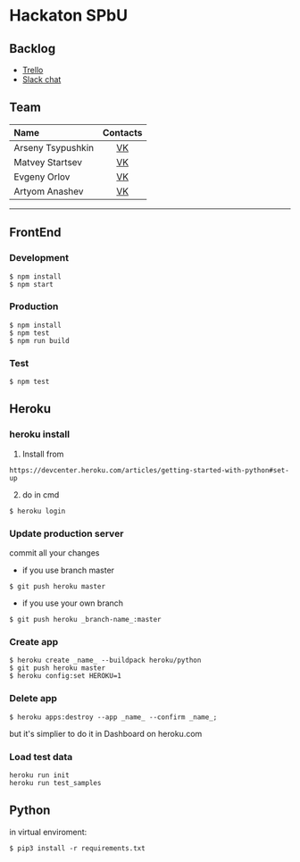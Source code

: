 # Hackaton SPbU

## Backlog

- [Trello](https://trello.com/b/bdVsKivd/hackaton-spbu)
- [Slack chat](https://hackaton-spbu.slack.com/messages/general/)

## Team

| Name | Contacts |
| :--- | :--------: |
| Arseny Tsypushkin | [VK](https://vk.com/arseny_tsypushkin) |
| Matvey Startsev | [VK](https://vk.com/kortik_ekb) |
| Evgeny Orlov | [VK](https://vk.com/schvl) |
| Artyom Anashev | [VK](https://vk.com/madmed677) |

---

## FrontEnd

### Development
```
$ npm install
$ npm start
```

### Production
```
$ npm install
$ npm test
$ npm run build
```

### Test
```
$ npm test
```

## Heroku
### heroku install
1. Install from
```
https://devcenter.heroku.com/articles/getting-started-with-python#set-up
```
2. do in cmd
```
$ heroku login
```
### Update production server
commit all your changes
- if you use branch master
```
$ git push heroku master
```
- if you use your own branch
```
$ git push heroku _branch-name_:master
```
### Create app
```
$ heroku create _name_ --buildpack heroku/python
$ git push heroku master
$ heroku config:set HEROKU=1
```
### Delete app
```
$ heroku apps:destroy --app _name_ --confirm _name_;
```
but it's simplier to do it in Dashboard on heroku.com
### Load test data
```
heroku run init
heroku run test_samples
```


## Python
in virtual enviroment:
```
$ pip3 install -r requirements.txt
```

